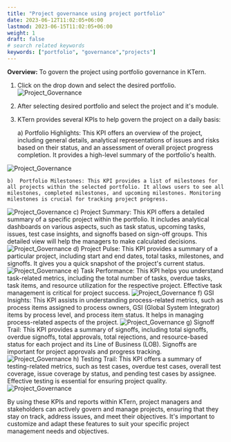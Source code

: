 ```yaml
---
title: "Project governance using project portfolio"
date: 2023-06-12T11:02:05+06:00
lastmod: 2023-06-15T11:02:05+06:00
weight: 1
draft: false
# search related keywords
keywords: ["portfolio", "governance","projects"]
---
```

**Overview:** 
To govern the project using portfolio governance in KTern.
1. Click on the drop down and select the desired portfolio.
![Project_Governance](https://storage.googleapis.com/ktern-public-files/product-documentation/Portfolio/dropdown.png)

2. After selecting desired portfolio and select the project and it's module.
3. KTern provides several KPIs to help govern the project on a daily basis:

    a) Portfolio Highlights: This KPI offers an overview of the project, including general details, analytical representations of issues and risks based on their status, and an assessment of overall project progress completion. It provides a high-level summary of the portfolio's health.

![Project_Governance](https://storage.googleapis.com/ktern-public-files/product-documentation/Portfolio/portfolio-highlights.png)

    b)	Portfolio Milestones: This KPI provides a list of milestones for all projects within the selected portfolio. It allows users to see all milestones, completed milestones, and upcoming milestones. Monitoring milestones is crucial for tracking project progress.
![Project_Governance](https://storage.googleapis.com/ktern-public-files/product-documentation/Portfolio/portfolio-milestone.png)
    c)	Project Summary: This KPI offers a detailed summary of a specific project within the portfolio. It includes analytical dashboards on various aspects, such as task status, upcoming tasks, issues, test case insights, and signoffs based on sign-off groups. This detailed view will help the managers to make calculated decisions.
![Project_Governance](https://storage.googleapis.com/ktern-public-files/product-documentation/Portfolio/project-summary.png)
    d)	Project Pulse: This KPI provides a summary of a particular project, including start and end dates, total tasks, milestones, and signoffs. It gives you a quick snapshot of the project's current status.
![Project_Governance](https://storage.googleapis.com/ktern-public-files/product-documentation/Portfolio/project-pulse.png)
    e)	Task Performance: This KPI helps you understand task-related metrics, including the total number of tasks, overdue tasks, task items, and resource utilization for the respective project. Effective task management is critical for project success.
![Project_Governance](https://storage.googleapis.com/ktern-public-files/product-documentation/Portfolio/task-performance.png)
    f)	GSI Insights: This KPI assists in understanding process-related metrics, such as process items assigned to process owners, GSI (Global System Integrator) items by process level, and process item status. It helps in managing process-related aspects of the project.
![Project_Governance](https://storage.googleapis.com/ktern-public-files/product-documentation/Portfolio/gsi-insights.png)
    g)	Signoff Trail: This KPI provides a summary of signoffs, including total signoffs, overdue signoffs, total approvals, total rejections, and resource-based status for each project and its Line of Business (LOB). Signoffs are important for project approvals and progress tracking.
![Project_Governance](https://storage.googleapis.com/ktern-public-files/product-documentation/Portfolio/signoff-trail.png)
    h)	Testing Trail: This KPI offers a summary of testing-related metrics, such as test cases, overdue test cases, overall test coverage, issue coverage by status, and pending test cases by assignee. Effective testing is essential for ensuring project quality.
![Project_Governance](https://storage.googleapis.com/ktern-public-files/product-documentation/Portfolio/testing-trail.png)

By using these KPIs and reports within KTern, project managers and stakeholders can actively govern and manage projects, ensuring that they stay on track, address issues, and meet their objectives. It's important to customize and adapt these features to suit your specific project management needs and objectives.


